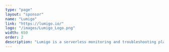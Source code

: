```yaml
---
type: "page"
layout: "sponsor"
name: "Lumigo"
link: "https://lumigo.io/"
logo: "/images/Lumigo_Logo.png"
width: 650
order: 2
description: "Lumigo is a serverless monitoring and troubleshooting platform that helps developers and DevOps teams understand and troubleshoot their serverless applications. With Lumigo you can trace your application transactions from beginning to end, view all relevant logs and stack trace in one central console and get real-time alerts & insights in order to identify and fix issues faster."
---
```


